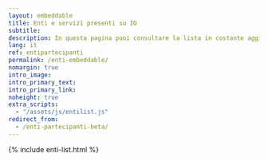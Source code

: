 ```yaml
---
layout: embeddable
title: Enti e servizi presenti su IO
subtitle:
description: In questa pagina puoi consultare la lista in costante aggiornamento di tutti gli Enti nazionali e locali che sono saliti a bordo di IO, con il dettaglio dei rispettivi servizi già a disposizione dei cittadini.
lang: it
ref: entipartecipanti
permalink: /enti-embeddable/
nomargin: true
intro_image:
intro_primary_text:
intro_primary_link:
noheight: true
extra_scripts:
  - "/assets/js/entilist.js"
redirect_from:
  - /enti-partecipanti-beta/
---
```


{% include enti-list.html %}
